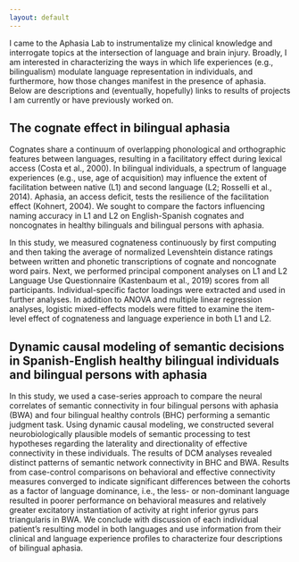 ```yaml
---
layout: default
---
```

I came to the Aphasia Lab to instrumentalize my clinical knowledge and interrogate topics at the intersection of language and brain injury. Broadly, I am interested in characterizing the ways in which life experiences (e.g., bilingualism) modulate language representation in individuals, and furthermore, how those changes manifest in the presence of aphasia. Below are descriptions and (eventually, hopefully) links to results of projects I am currently or have previously worked on.

## The cognate effect in bilingual aphasia
Cognates share a continuum of overlapping phonological and orthographic features between languages, resulting in a facilitatory effect during lexical access (Costa et al., 2000). In bilingual individuals, a spectrum of language experiences (e.g., use, age of acquisition) may influence the extent of facilitation between native (L1) and second language (L2; Rosselli et al., 2014). Aphasia, an access deficit, tests the resilience of the facilitation effect (Kohnert, 2004). We sought to compare the factors influencing naming accuracy in L1 and L2 on English-Spanish cognates and noncognates in healthy bilinguals and bilingual persons with aphasia.

In this study, we measured cognateness continuously by first computing and then taking the average of normalized Levenshtein distance ratings between written and phonetic transcriptions of cognate and noncognate word pairs. Next, we performed principal component analyses on L1 and L2 Language Use Questionnaire (Kastenbaum et al., 2019) scores from all participants. Individual-specific factor loadings were extracted and used in further analyses. In addition to ANOVA and multiple linear regression analyses, logistic mixed-effects models were fitted to examine the item-level effect of cognateness and language experience in both L1 and L2.

## Dynamic causal modeling of semantic decisions in Spanish-English healthy bilingual individuals and bilingual persons with aphasia
In this study, we used a case-series approach to compare the neural correlates of semantic connectivity in four bilingual persons with aphasia (BWA) and four bilingual healthy controls (BHC) performing a semantic judgment task. Using dynamic causal modeling, we constructed several neurobiologically plausible models of semantic processing to test hypotheses regarding the laterality and directionality of effective connectivity in these individuals. The results of DCM analyses revealed distinct patterns of semantic network connectivity in BHC and BWA. Results from case-control comparisons on behavioral and effective connectivity measures converged to indicate significant differences between the cohorts as a factor of language dominance, i.e., the less- or non-dominant language resulted in poorer performance on behavioral measures and relatively greater excitatory instantiation of activity at right inferior gyrus pars triangularis in BWA. We conclude with discussion of each individual patient’s resulting model in both languages and use information from their clinical and language experience profiles to characterize four descriptions of bilingual aphasia.
